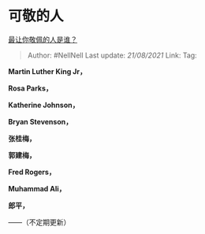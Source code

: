 # 可敬的人
[最让你敬佩的人是谁？](https://www.zhihu.com/question/20541633/answer/1350943070)

> Author: #NellNell
> Last update: *21/08/2021*
> Link:
> Tag:

**Martin Luther King Jr，**

**Rosa Parks，**

**Katherine Johnson，**

**Bryan Stevenson，**

**张桂梅，**

**郭建梅，**

**Fred Rogers，**

**Muhammad Ali，**

**郎平，**

——（不定期更新）
